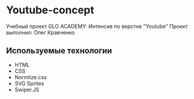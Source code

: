 # Youtube-concept

Учебный проект GLO ACADEMY: Интенсив по верстке "Youtube"
Проект выполнил: Олег Кравченко

## Используемые технологии

- HTML
- CSS
- Normlize.css
- SVG Sprites
- Swiper.JS
